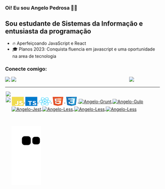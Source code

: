 ### Oi! Eu sou Angelo Pedrosa 👋🏽

## Sou estudante de Sistemas da Informação e entusiasta da programação

- 🔥 Aperfeiçoando JavaScript e React
- 🎓 Planos 2023: Conquista fluencia em javascript e uma oportunidade na area de tecnologia

### Conecte comigo:

<div> 
  <a href="https://www.instagram.com/angelo_pdr" target="_blank"><img src="https://img.shields.io/badge/-Instagram-%23E4405F?style=for-the-badge&logo=instagram&logoColor=white" target="_blank"></a>
  <a href="https://www.linkedin.com/in/angelo-pedrosa-5a8a48218/" target="_blank"><img src="https://img.shields.io/badge/-LinkedIn-%230077B5?style=for-the-badge&logo=linkedin&logoColor=white" target="_blank"></a> 
  <img align="right" width="100" src="https://i2.wp.com/allhtaccess.info/wp-content/uploads/2018/03/programming.gif?fit=1281%2C716&ssl=1" />
 
</div>
<hr>
<div style="display:flex">
  <div align="center">
    <a href="https://github.com/Angelo-pdr">
    <img width="50%" src="https://github-readme-stats.vercel.app/api?username=angelo-pdr&show_icons=true&theme=midnight-purple&include_all_commits=true&count_private=true"/>
    <img width="40%" src="https://github-readme-stats.vercel.app/api/top-langs/?username=angelo-pdr&layout=compact&langs_count=7&theme=midnight-purple"/>
  </div>

  <div style="display: inline_block"><br>
    <img align="center" alt="Angelo-Js" height="30" width="40" src="https://raw.githubusercontent.com/devicons/devicon/master/icons/javascript/javascript-plain.svg">
    <img align="center" alt="Angelo-Ts" height="30" width="40" src="https://raw.githubusercontent.com/devicons/devicon/master/icons/typescript/typescript-plain.svg">
    <img align="center" alt="Angelo-React" height="30" width="40" src="https://raw.githubusercontent.com/devicons/devicon/master/icons/react/react-original.svg">
    <img align="center" alt="Angelo-HTML" height="30" width="40" src="https://raw.githubusercontent.com/devicons/devicon/master/icons/html5/html5-original.svg">
    <img align="center" alt="Angelo-CSS" height="30" width="40" src="https://raw.githubusercontent.com/devicons/devicon/master/icons/css3/css3-original.svg">
    <img align="center" alt="Angelo-Grunt" height="30" width="40" src="https://cdn.jsdelivr.net/gh/devicons/devicon/icons/grunt/grunt-original.svg" />
    <img align="center" alt="Angelo-Gulp" height="30" width="40" src="https://cdn.jsdelivr.net/gh/devicons/devicon/icons/gulp/gulp-plain.svg" />
    <img align="center" alt="Angelo-Jest" height="30" width="40" src="https://cdn.jsdelivr.net/gh/devicons/devicon/icons/jest/jest-plain.svg" />
    <img align="center" alt="Angelo-Less" height="30" width="40" src="https://cdn.jsdelivr.net/gh/devicons/devicon/icons/less/less-plain-wordmark.svg" />
    <img align="center" alt="Angelo-Less" height="30" width="40" src="https://cdn.jsdelivr.net/gh/devicons/devicon/icons/mysql/mysql-original.svg" />
    <img align="center" alt="Angelo-Less" height="30" width="40" src="https://cdn.jsdelivr.net/gh/devicons/devicon/icons/sass/sass-original.svg" />
  </div>
  <br>
  <div> 
    
  ##
  ![Snake animation](https://github.com/Angelo-pdr/Angelo-pdr/blob/output/github-contribution-grid-snake.svg)
</div>
